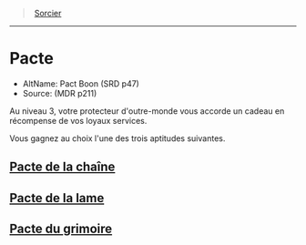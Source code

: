 ﻿>  [Sorcier](hd_warlock.md)

---


# Pacte

- AltName: Pact Boon (SRD p47)
- Source: (MDR p211)

Au niveau 3, votre protecteur d'outre-monde vous accorde un cadeau en récompense de vos loyaux services.

Vous gagnez au choix l'une des trois aptitudes suivantes.



## [Pacte de la chaîne](hd_warlock_pact_pacte_de_la_chaine.md)



## [Pacte de la lame](hd_warlock_pact_pacte_de_la_lame.md)



## [Pacte du grimoire](hd_warlock_pact_pacte_du_grimoire.md)

